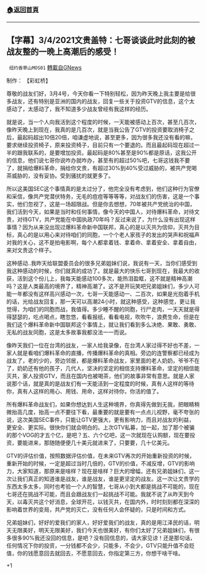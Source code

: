 ###  [:house:返回首頁](https://github.com/ourhimalayas/txt)
---

## 【字幕】3/4/2021文贵盖特：七哥谈谈此时此刻的被战友整的一晩上高潮后的感受！
` 纽约香草山MOS01` [轉載自GNews](https://gnews.org/zh-hans/948434/)

制作： 【彩虹桥】



尊敬的战友们好，3月4号，今天你看一下特别轻松，因为昨天晚上我主要是给很多战友，还有特别是亚洲的国内的战友，回复一些关于投资GTV的信息，这个太感动了，太感动了，我不知道多少战友曾经有我这样的经历。

就是说，当一个人向我活到这个程度的时候，一天能被感动上百次，甚至几百次，像昨天晚上到现在，我真的是几百次，就是当我公告了GTV的投资要取消椅子之后，最起码超出10倍20倍，咱谦虚地说，甚至更多，因为很多我还没有看的嘛，要求继续投资椅子，原来投资椅子，目前只有一个要退的。而且最起码现在超过一半的跟我联系的，是要增加投资。最起码是80%甚至是90%都是原话，这我公开的信息，他们说七哥你说咋办就咋办，甚至有的超过50%吧，七哥这钱我不要了，就捐给爆料革命，捐给你文贵，有超过30%到40%受过威胁的，被共产党喝茶威胁的，没有妥协。受到骚扰的就更多了。

所以这美国SEC这个事情真的是太过分了，他完全没有考虑到，他们这种行为官僚和采信，像共产党潜伏特务，无毛的痘痘等等等等，对战友们的伤害，这是一个事实，他们忽视了，这是一场超限战。但是你去想想，70年被共产党统治的中国，我们活到今天，如果是当时和任何事情，像今天的中国人，对待爆料革命，对待文贵，对待GTV，共产党能在中国执政70年吗？反过来说了，为什么没有出现这样事情？因为从来没出现过爆料革命新中国联邦，真心的是以灭共为信仰，灭共为目标，真心的是以用心来对待咱们的同胞，一个个老人家孩子的发出的哭声和祝福声对我的关心，这不是拍电影啊，每个人都拿着钱、拿着命、拿着安全、拿着自由，来对文贵这个样子。

这种感动..我昨天给联盟委员会的很多兄弟姐妹们说，我说有一天，当你们感受到我这种感动的时候，你们就真的成功了。就是最大的快乐七哥到现在，我最大的收获，活到这个份儿上，我每天能感动100多次，能热泪盈眶，这不就是精神高潮吗？这是人类最高的境界了，精神高潮了。这不是开玩笑吧兄弟姐妹们，多少人可能一年都没有这样高兴感动一次，七哥一天能感动一、二百次，如果是光抱着手机的话，光给战友回复，那一天可以高潮24小时，就这种感受，这种感觉，更让我觉得，为咱们的同胞而战，我值得。多少睡不醒的同胞，行尸走肉，一天天就是得得瑟瑟的，吃点喝点，瞎忽悠，看看报纸，看看电视，吹吹牛，浪费生命，但是在我们这个爆料革命新中国联邦这个事情上，就让我们看到多么决绝、果敢、勇敢、无私的战友同胞，这是太多故事我都没法一一而说。

像昨天我们一位在台湾的战友，一家人给我录像，在台湾人家过得不好也不差，一家人就是看咱们爆料革命的直播，传播爆料革命的真相。旁边的连警察都已经成为战友了，老的少的，旁边邻居，都是爆料革命战友，家里面的老人奶奶，爷爷不在了，奶奶还有他的孩子，几代人，坚决的坚定的相信支持爆料革命，坚定的相信能灭共，家人投资GTV，而且在国内也被喝茶，他们的故事非常有意思。就是人家说那个话，就是真的是战友们有一天能活到一定程度的时候，真有人这样的等待你，真有人这样的用心、用钱、用命，这样对待你，你活的值了。

所有爆料革命战友们，如果你想达到人生这种境界，你真得先做到无我，把眼睛稍微抬高几度，抬高一点不要往下看，最重要的就是要有一点点儿视野，毫不夸张的说，这次美国SEC事件，只能让GTV更强大，更有影响力，而且对战友的利益，更安全、更实际。很快你们就会明白的。上次GTV私募，加一起，加了那个被骗的那个VOG的才五个亿，是吧？五、六个亿吧，这一次就现在认购额，现在要投资，要能进来，那随随便便几十美元就进来了，只要要，几十亿美元。

GTV的评估价值，按照数据评估价值，在未来GTV再次的开始重新投资的时候，重新开始的时候，一定是超过当时几倍的，GTV的价值，不减反增，GTV的影响力，大家知道，那原来是啥样？现在是啥样？巨大的增幅，还有兄弟姐妹们，这一次让我们真正的知道谁是战友，谁是战友，谁是更坚定的战友。这一次让文贵学的东西太多太多，同时也考验一个人的智慧，七哥从小到大都是挑战不可能的，现在七哥还在挑战不可能，而且会跟战友们一起挑战不可能。我就不说了从昨天到今天，以毒灭共这个好消息，全球开花，以钱灭共，在国内外，时时刻刻都在深深的影响着世界的变局，共产党的灭亡，没有任何人会怀疑的，只是时间和方式。

兄弟姐妹们，好好的爱我们的家人，好好爱我们的战友，真的是用江泽民的话，明天无限美好，明天无限美好，我们今天也很美好，有你们太好了兄弟姐妹们，有很多很多90%我还没回的信息，是吧？没有回信息的，请大家见谅！还是那句话，任何情况下你的投资，一分钱都不会少，只能多，不会少，GTV只能升值不会贬值，你的钱愿意回去就回去，不愿意回去，你指定第三方，你想干啥干啥。

+1
